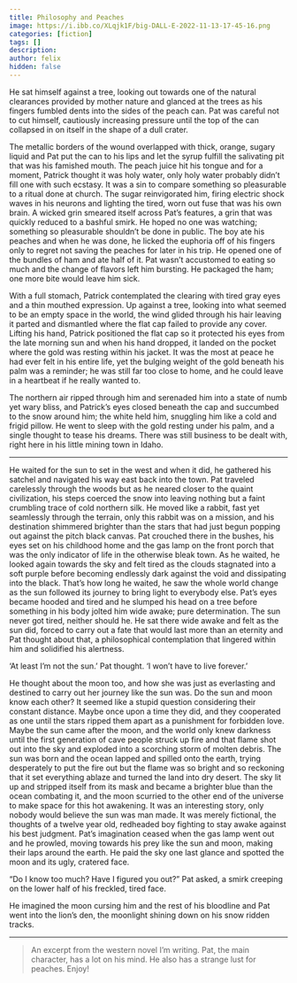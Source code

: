```yaml
---
title: Philosophy and Peaches
image: https://i.ibb.co/XLqjk1F/big-DALL-E-2022-11-13-17-45-16.png
categories: [fiction]
tags: []
description:
author: felix
hidden: false
---
```


He sat himself against a tree, looking out towards one of the natural clearances provided by mother nature and glanced at the trees as his fingers fumbled dents into the sides of the peach can. Pat was careful not to cut himself, cautiously increasing pressure until the top of the can collapsed in on itself in the shape of a dull crater. 

The metallic borders of the wound overlapped with thick, orange, sugary liquid and Pat put the can to his lips and let the syrup fulfill the salivating pit that was his famished mouth. The peach juice hit his tongue and for a moment, Patrick thought it was holy water, only holy water probably didn’t fill one with such ecstasy. It was a sin to compare something so pleasurable to a ritual done at church. The sugar reinvigorated him, firing electric shock waves in his neurons and lighting the tired, worn out fuse that was his own brain. A wicked grin smeared itself across Pat’s features, a grin that was quickly reduced to a bashful smirk. He hoped no one was watching; something so pleasurable shouldn’t be done in public. The boy ate his peaches and when he was done, he licked the euphoria off of his fingers only to regret not saving the peaches for later in his trip. He opened one of the bundles of ham and ate half of it. Pat wasn’t accustomed to eating so much and the change of flavors left him bursting. He packaged the ham; one more bite would leave him sick.

With a full stomach, Patrick contemplated the clearing with tired gray eyes and a thin mouthed expression. Up against a tree, looking into what seemed to be an empty space in the world, the wind glided through his hair leaving it parted and dismantled where the flat cap failed to provide any cover. Lifting his hand, Patrick positioned the flat cap so it protected his eyes from the late morning sun and when his hand dropped, it landed on the pocket where the gold was resting within his jacket. It was the most at peace he had ever felt in his entire life, yet the bulging weight of the gold beneath his palm was a reminder; he was still far too close to home, and he could leave in a heartbeat if he really wanted to.

The northern air ripped through him and serenaded him into a state of numb yet wary bliss, and Patrick’s eyes closed beneath the cap and succumbed to the snow around him; the white held him, snuggling him like a cold and frigid pillow. He went to sleep with the gold resting under his palm, and a single thought to tease his dreams. There was still business to be dealt with, right here in his little mining town in Idaho.

***

He waited for the sun to set in the west and when it did, he gathered his satchel and navigated his way east back into the town. Pat traveled carelessly through the woods but as he neared closer to the quaint civilization, his steps coerced the snow into leaving nothing but a faint crumbling trace of cold northern silk. He moved like a rabbit, fast yet seamlessly through the terrain, only this rabbit was on a mission, and his destination shimmered brighter than the stars that had just begun popping out against the pitch black canvas. Pat crouched there in the bushes, his eyes set on his childhood home and the gas lamp on the front porch that was the only indicator of life in the otherwise bleak town. As he waited, he looked again towards the sky and felt tired as the clouds stagnated into a soft purple before becoming endlessly dark against the void and dissipating into the black. That’s how long he waited, he saw the whole world change as the sun followed its journey to bring light to everybody else. Pat’s eyes became hooded and tired and he slumped his head on a tree before something in his body jolted him wide awake; pure determination. The sun never got tired, neither should he. He sat there wide awake and felt as the sun did, forced to carry out a fate that would last more than an eternity and Pat thought about that, a philosophical contemplation that lingered within him and solidified his alertness.

‘At least I’m not the sun.’ Pat thought. ‘I won’t have to live forever.’

He thought about the moon too, and how she was just as everlasting and destined to carry out her journey like the sun was. Do the sun and moon know each other? It seemed like a stupid question considering their constant distance. Maybe once upon a time they did, and they cooperated as one until the stars ripped them apart as a punishment for forbidden love. Maybe the sun came after the moon, and the world only knew darkness until the first generation of cave people struck up fire and that flame shot out into the sky and exploded into a scorching storm of molten debris. The sun was born and the ocean lapped and spilled onto the earth, trying desperately to put the fire out but the flame was so bright and so reckoning that it set everything ablaze and turned the land into dry desert. The sky lit up and stripped itself from its mask and became a brighter blue than the ocean combating it, and the moon scurried to the other end of the universe to make space for this hot awakening. It was an interesting story, only nobody would believe the sun was man made. It was merely fictional, the thoughts of a twelve year old, redheaded boy fighting to stay awake against his best judgment. Pat’s imagination ceased when the gas lamp went out and he prowled, moving towards his prey like the sun and moon, making their laps around the earth. He paid the sky one last glance and spotted the moon and its ugly, cratered face.

“Do I know too much? Have I figured you out?” Pat asked, a smirk creeping on the lower half of his freckled, tired face.

He imagined the moon cursing him and the rest of his bloodline and Pat went into the lion’s den, the moonlight shining down on his snow ridden tracks.

***

> An excerpt from the western novel I’m writing. Pat, the main character, has a lot on his mind. He also has a strange lust for peaches. Enjoy!
